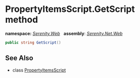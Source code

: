 # PropertyItemsScript.GetScript method
**namespace:** *[Serenity.Web](../../README.md#serenity.web-namespace)*   **assembly**: *[Serenity.Net.Web](../../README.md)*

```csharp
public string GetScript()
```

## See Also

* class [PropertyItemsScript](../PropertyItemsScript.md)